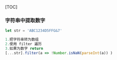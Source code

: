 [TOC]





### 字符串中提取数字

```js
let str = 'ABC1234D5FFG&7'

1.把字符串转为数组
2.使用 filter 遍历
3.如果为数字 return
[...str].filter(a => !Number.isNaN(parseInt(a)) )
```


